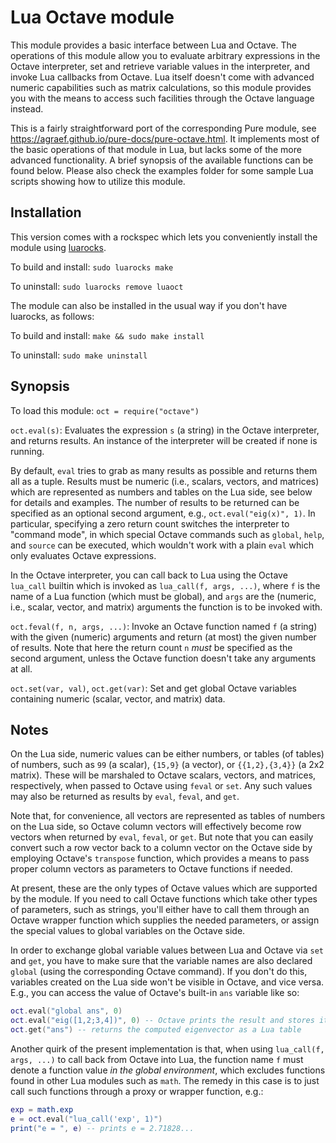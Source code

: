# Lua Octave module

This module provides a basic interface between Lua and Octave. The operations of this module allow you to evaluate arbitrary expressions in the Octave interpreter, set and retrieve variable values in the interpreter, and invoke Lua callbacks from Octave. Lua itself doesn't come with advanced numeric capabilities such as matrix calculations, so this module provides you with the means to access such facilities through the Octave language instead.

This is a fairly straightforward port of the corresponding Pure module, see <https://agraef.github.io/pure-docs/pure-octave.html>. It implements most of the basic operations of that module in Lua, but lacks some of the more advanced functionality. A brief synopsis of the available functions can be found below. Please also check the examples folder for some sample Lua scripts showing how to utilize this module.

## Installation

This version comes with a rockspec which lets you conveniently install the module using [luarocks](https://luarocks.org/).

To build and install: `sudo luarocks make`

To uninstall: `sudo luarocks remove luaoct`

The module can also be installed in the usual way if you don't have luarocks, as follows:

To build and install: `make && sudo make install`

To uninstall: `sudo make uninstall`

## Synopsis

To load this module: `oct = require("octave")`

`oct.eval(s)`: Evaluates the expression `s` (a string) in the Octave interpreter, and returns results. An instance of the interpreter will be created if none is running.

By default, `eval` tries to grab as many results as possible and returns them all as a tuple. Results must be numeric (i.e., scalars, vectors, and matrices) which are represented as numbers and tables on the Lua side, see below for details and examples. The number of results to be returned can be specified as an optional second argument, e.g., `oct.eval("eig(x)", 1)`. In particular, specifying a zero return count switches the interpreter to "command mode", in which special Octave commands such as `global`, `help`, and `source` can be executed, which wouldn't work with a plain `eval` which only evaluates Octave expressions.

In the Octave interpreter, you can call back to Lua using the Octave `lua_call` builtin which is invoked as `lua_call(f, args, ...)`, where `f` is the name of a Lua function (which must be global), and `args` are the (numeric, i.e., scalar, vector, and matrix) arguments the function is to be invoked with.

`oct.feval(f, n, args, ...)`: Invoke an Octave function named `f` (a string) with the given (numeric) arguments and return (at most) the given number of results. Note that here the return count `n` *must* be specified as the second argument, unless the Octave function doesn't take any arguments at all.

`oct.set(var, val)`, `oct.get(var)`: Set and get global Octave variables containing numeric (scalar, vector, and matrix) data.

## Notes

On the Lua side, numeric values can be either numbers, or tables (of tables) of numbers, such as `99` (a scalar), `{15,9}` (a vector), or `{{1,2},{3,4}}` (a 2x2 matrix). These will be marshaled to Octave scalars, vectors, and matrices, respectively, when passed to Octave using `feval` or `set`. Any such values may also be returned as results by `eval`, `feval`, and `get`.

Note that, for convenience, all vectors are represented as tables of numbers on the Lua side, so Octave column vectors will effectively become row vectors when returned by `eval`, `feval`, or `get`. But note that you can easily convert such a row vector back to a column vector on the Octave side by employing Octave's `transpose` function, which provides a means to pass proper column vectors as parameters to Octave functions if needed.

At present, these are the only types of Octave values which are supported by the module. If you need to call Octave functions which take other types of parameters, such as strings, you'll either have to call them through an Octave wrapper function which supplies the needed parameters, or assign the special values to global variables on the Octave side.

In order to exchange global variable values between Lua and Octave via `set` and `get`, you have to make sure that the variable names are also declared `global` (using the corresponding Octave command). If you don't do this, variables created on the Lua side won't be visible in Octave, and vice versa. E.g., you can access the value of Octave's built-in `ans` variable like so:

~~~lua
oct.eval("global ans", 0)
oct.eval("eig([1,2;3,4])", 0) -- Octave prints the result and stores it in ans
oct.get("ans") -- returns the computed eigenvector as a Lua table
~~~

Another quirk of the present implementation is that, when using `lua_call(f, args, ...)` to call back from Octave into Lua, the function name `f` must denote a function value *in the global environment*, which excludes functions found in other Lua modules such as `math`. The remedy in this case is to just call such functions through a proxy or wrapper function, e.g.:

~~~lua
exp = math.exp
e = oct.eval("lua_call('exp', 1)")
print("e = ", e) -- prints e = 2.71828...
~~~

